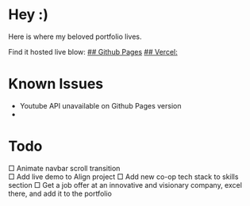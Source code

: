 # Hey :)
Here is where my beloved portfolio lives. 

Find it hosted live blow:
[## Github Pages](https://haabdullah.github.io/portfolio/)
[## Vercel:]([[url](https://haabdullah.github.io/portfolio/)]) 

# Known Issues
- Youtube API unavailable on Github Pages version
- 
# Todo
□ Animate navbar scroll transition\
□ Add live demo to Align project
□ Add new co-op tech stack to skills section 
□ Get a job offer at an innovative and visionary company, excel there, and add it to the portfolio
